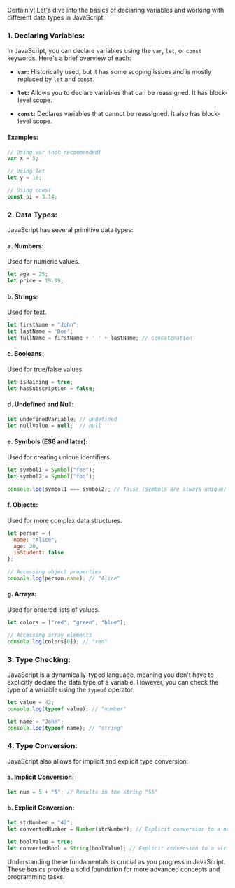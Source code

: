 Certainly! Let's dive into the basics of declaring variables and working with different data types in JavaScript.

### 1. **Declaring Variables:**

In JavaScript, you can declare variables using the `var`, `let`, or `const` keywords. Here's a brief overview of each:

- **`var`:** Historically used, but it has some scoping issues and is mostly replaced by `let` and `const`.

- **`let`:** Allows you to declare variables that can be reassigned. It has block-level scope.

- **`const`:** Declares variables that cannot be reassigned. It also has block-level scope.

#### Examples:

```javascript
// Using var (not recommended)
var x = 5;

// Using let
let y = 10;

// Using const
const pi = 3.14;
```

### 2. **Data Types:**

JavaScript has several primitive data types:

#### **a. Numbers:**

Used for numeric values.

```javascript
let age = 25;
let price = 19.99;
```

#### **b. Strings:**

Used for text.

```javascript
let firstName = "John";
let lastName = 'Doe';
let fullName = firstName + ' ' + lastName; // Concatenation
```

#### **c. Booleans:**

Used for true/false values.

```javascript
let isRaining = true;
let hasSubscription = false;
```

#### **d. Undefined and Null:**

```javascript
let undefinedVariable; // undefined
let nullValue = null;  // null
```

#### **e. Symbols (ES6 and later):**

Used for creating unique identifiers.

```javascript
let symbol1 = Symbol("foo");
let symbol2 = Symbol("foo");

console.log(symbol1 === symbol2); // false (symbols are always unique)
```

#### **f. Objects:**

Used for more complex data structures.

```javascript
let person = {
  name: "Alice",
  age: 30,
  isStudent: false
};

// Accessing object properties
console.log(person.name); // "Alice"
```

#### **g. Arrays:**

Used for ordered lists of values.

```javascript
let colors = ["red", "green", "blue"];

// Accessing array elements
console.log(colors[0]); // "red"
```

### 3. **Type Checking:**

JavaScript is a dynamically-typed language, meaning you don't have to explicitly declare the data type of a variable. However, you can check the type of a variable using the `typeof` operator:

```javascript
let value = 42;
console.log(typeof value); // "number"

let name = "John";
console.log(typeof name); // "string"
```

### 4. **Type Conversion:**

JavaScript also allows for implicit and explicit type conversion:

#### **a. Implicit Conversion:**

```javascript
let num = 5 + "5"; // Results in the string "55"
```

#### **b. Explicit Conversion:**

```javascript
let strNumber = "42";
let convertedNumber = Number(strNumber); // Explicit conversion to a number

let boolValue = true;
let convertedBool = String(boolValue); // Explicit conversion to a string
```

Understanding these fundamentals is crucial as you progress in JavaScript. These basics provide a solid foundation for more advanced concepts and programming tasks.
